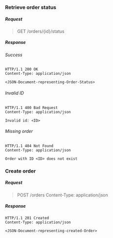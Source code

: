 ### Retrieve order status

##### Request
> GET /orders/{id}/status

##### Response
###### Success
```
HTTP/1.1 200 OK
Content-Type: application/json

<JSON-Document-representing-Order-Status>
```

###### Invalid ID
```
HTTP/1.1 400 Bad Request
Content-Type: application/json

Invalid id: <ID>
```

###### Missing order
```
HTTP/1.1 404 Not Found
Content-Type: application/json

Order with ID <ID> does not exist
```

### Create order

##### Request
> POST /orders
> Content-Type: application/json
> <JSON-Document-representing-Order>

##### Response
```
HTTP/1.1 201 Created
Content-Type: application/json

<JSON-Document-representing-created-Order>
```

